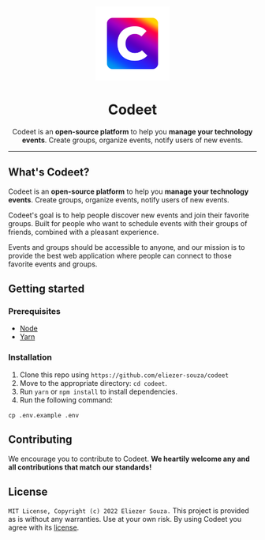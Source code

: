 <p align="center">
  <a href="https://github.com/eliezer-souza/codeet"><img width="150px" src="./codeet-logo.png" /></a>
</p>

<h1 align="center">Codeet</h1>

<p align="center">
  Codeet is an <b>open-source platform</b> to help you <b>manage your technology events</b>. Create groups, organize events, notify users of new events.
</p>

<hr>

## What's Codeet?

Codeet is an <b>open-source platform</b> to help you <b>manage your technology events</b>. Create groups, organize events, notify users of new events.

Codeet's goal is to help people discover new events and join their favorite groups. Built for people who want to schedule events with their groups of friends, combined with a pleasant experience.

Events and groups should be accessible to anyone, and our mission is to provide the best web application where people can connect to those favorite events and groups.

## Getting started

### Prerequisites

- [Node](https://nodejs.org/en/download/)
- [Yarn](https://classic.yarnpkg.com/en/docs/cli/install/)

### Installation

1. Clone this repo using `https://github.com/eliezer-souza/codeet`
2. Move to the appropriate directory: `cd codeet`.<br />
3. Run `yarn` or `npm install` to install dependencies.<br />
4. Run the following command:

```
cp .env.example .env
```
## Contributing

We encourage you to contribute to Codeet. **We heartily welcome any and all contributions that match our standards!**

## License

`MIT License, Copyright (c) 2022 Eliezer Souza.`
This project is provided as is without any warranties. Use at your own risk. By using Codeet you agree with its [license](LICENSE.md).